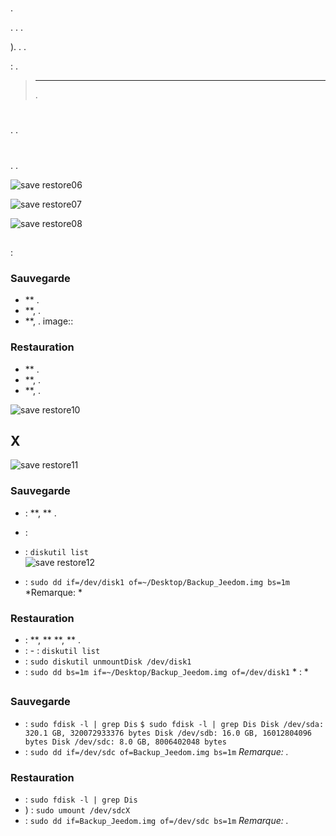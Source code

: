 # 

.

. . .

). . .

 : .

> ****
>
>  [](https://doc.jeedom.com/de_DE/installation/).

# 

.  [](https://doc.jeedom.com/de_DE/core/3.3/backup).

# 

## 

. .

![save restore06](images/save-restore06.jpg)



![save restore07](images/save-restore07.jpg)



![save restore08](images/save-restore08.jpg)

## 

 : [](http://sourceforge.net/projects/win32diskimager/)

### Sauvegarde

-    ** .
-    **, .
-    **, .
    image::

### Restauration

-    ** .
-    **, .
-    **, .

![save restore10](images/save-restore10.jpg)

## X

 [](http://www.tweaking4all.com/hardware/raspberry-pi/macosx-apple-pi-baker/)

![save restore11](images/save-restore11.jpg)

### Sauvegarde

-    :  **,  ** .

-    :
 -    : ``diskutil list``  
 ![save restore12](images/save-restore12.jpg)
 -    : ``sudo dd if=/dev/disk1 of=~/Desktop/Backup_Jeedom.img bs=1m`` *Remarque: *

### Restauration

-    :  **,  **  **,  ** .
-    :
    -    : ``diskutil list``
 -    : ``sudo diskutil unmountDisk /dev/disk1``
 -    : ``sudo dd bs=1m if=~/Desktop/Backup_Jeedom.img of=/dev/disk1`` * : *

## 

### Sauvegarde

-    : ``sudo fdisk -l | grep Dis``
    ````
    $ sudo fdisk -l | grep Dis
    Disk /dev/sda: 320.1 GB, 320072933376 bytes
    Disk /dev/sdb: 16.0 GB, 16012804096 bytes
    Disk /dev/sdc: 8.0 GB, 8006402048 bytes
    ````
-    : ``sudo dd if=/dev/sdc of=Backup_Jeedom.img bs=1m`` *Remarque: .*

### Restauration

-    : ``sudo fdisk -l | grep Dis``
-   ) : ``sudo umount /dev/sdcX``
-    : ``sudo dd if=Backup_Jeedom.img of=/dev/sdc bs=1m`` *Remarque: .*

